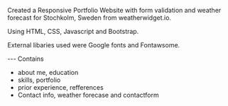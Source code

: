 Created a Responsive Portfolio Website with form validation and weather forecast for Stochkolm, Sweden from weatherwidget.io.

Using HTML, CSS, Javascript and Bootstrap.

External libaries used were Google fonts and Fontawsome.

--- Contains
- about me, education
- skills, portfolio
- prior experience, refferences
- Contact info, weather forecase and contactform
